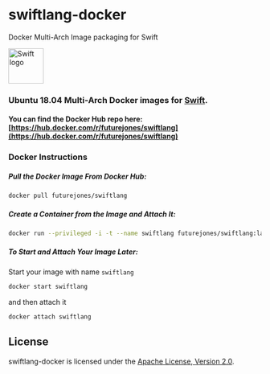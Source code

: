 # swiftlang-docker
Docker Multi-Arch Image packaging for Swift

<img src="https://swift.org/assets/images/swift.svg" alt="Swift logo" height="70" >

### Ubuntu 18.04 Multi-Arch Docker images for [Swift](https://swift.org).

#### You can find the Docker Hub repo here: [https://hub.docker.com/r/futurejones/swiftlang](https://hub.docker.com/r/futurejones/swiftlang)


### Docker Instructions

##### Pull the Docker Image From Docker Hub:

```bash
docker pull futurejones/swiftlang
```

##### Create a Container from the Image and Attach It:

```bash
docker run --privileged -i -t --name swiftlang futurejones/swiftlang:latest /bin/bash
```

##### To Start and Attach Your Image Later:

Start your image with name `swiftlang`

```bash
docker start swiftlang
```

and then attach it

```bash
docker attach swiftlang
```

## License

swiftlang-docker is licensed under the [Apache License, Version 2.0](LICENSE.md).
